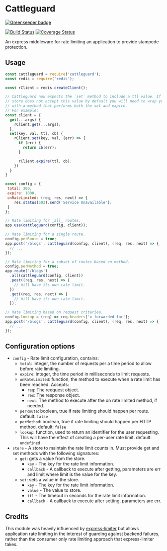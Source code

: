 # Cattleguard

[![Greenkeeper badge](https://badges.greenkeeper.io/elliotttf/cattleguard.svg)](https://greenkeeper.io/)

[![Build Status](https://travis-ci.org/elliotttf/cattleguard.svg?branch=master)](https://travis-ci.org/elliotttf/cattleguard)
[![Coverage Status](https://coveralls.io/repos/github/elliotttf/cattleguard/badge.svg?branch=master)](https://coveralls.io/github/elliotttf/cattleguard?branch=master)

An express middleware for rate limiting an application to provide stampede protection.

## Usage

```javascript
const cattleguard = require('cattleguard');
const redis = require('redis');

const rClient = redis.createClient();

// Cattleguard now expects the `set` method to include a ttl value. If your
// store does not accept this value by default you will need to wrap your store
// with a method that performs both the set and expire.
// For example:
const client = {
  get(...args) {
    rClient.get(...args);
  },
  set(key, val, ttl, cb) {
    rClient.set(key, val, (err) => {
      if (err) {
        return cb(err);
      }

      rClient.expire(ttl, cb);
    })
  }
}

const config = {
 total: 300,
 expire: 1000,
 onRateLimited: (req, res, next) => {
    res.status(503).send('Service Unavailable');
 }
};

// Rate limiting for _all_ routes.
app.use(cattleguard(config, client));

// Rate limiting for a single route.
config.perRoute = true;
app.post('/blogs', cattleguard(config, client), (req, res, next) => {
  // ...
});

// Rate limiting for a subset of routes based on method.
config.perMethod = true;
app.route('/blogs')
  .all(cattleguard(config, client))
  .post((req, res, next) => {
    // Will have its own rate limit.
  })
  .get((req, res, next) => {
    // Will have its own rate limit.
  });

// Rate limiting based on request criteriea.
config.lookup = (req) => req.headers['x-forwarded-for'];
app.post('/blogs', cattleguard(config, client), (req, res, next) => {
  // ...
});

```

## Configuration options

* `config` - Rate limit configuration, contains:
  * `total`: integer, the number of requests per a time period to allow before
    rate limiting.
  * `expire`: integer, the time period in milliseconds to limit requests.
  * `onRateLimited`: function, the method to execute when a rate limit has been
    reached. Accepts:
      * `req`: The reequest object.
      * `res`: The response object.
      * `next`: The method to execute after the on rate limited method, if
        needed.
  * `perRoute`: boolean, true if rate limiting should happen per route.
    default: `false`
  * `perMethod`: boolean, true if rate limiting should happen per HTTP method.
    default: `false`
  * `lookup`: function, used to return an identifier for the user requesting.
    This will have the effect of creating a per-user rate limit.
    default: `undefined`
* `store` - A store to maintain the rate limit counts in. Must provide get and
  set methods with the following signatures:
  * `get`: gets a value from the store.
    * `key` - The key for the rate limit information.
    * `callback` - A callback to execute after getting, parameters are err and
      limit where limit is the value for the key.
  * `set`: sets a value in the store.
    * `key` - The key for the rate limit information.
    * `value` - The value to store.
    * `ttl` - The timeout in seconds for the rate limit information.
    * `callback` - A callback to execute after setting, parameters are err.

## Credits

This module was heavily influenced by [express-limiter](https://www.npmjs.com/package/express-limiter) but allows application rate limiting in the interest of guarding
against backend failures, rather than the consumer only rate limiting approach that
express-limiter takes.
